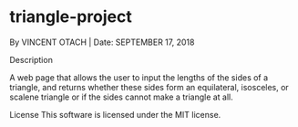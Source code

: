 # triangle-project

By VINCENT OTACH | Date: SEPTEMBER 17, 2018

Description

A web page that allows the user to input the lengths of the sides of a triangle, and returns whether these sides form an equilateral, isosceles, or scalene triangle or if the sides cannot make a triangle at all.

License
This software is licensed under the MIT license.
